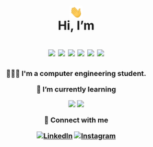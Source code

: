 <h1 align="center">

  <img style="width:30px; height:auto; -webkit-user-select:none; display:block; margin:auto; padding:env(safe-area-inset-top) env(safe-area-inset-right) env(safe-area-inset-bottom) env(safe-area-inset-left);" src="https://raw.githubusercontent.com/Potapy4/Potapy4/master/wave.gif"> Hi, I’m
  
  <img style="width:70px; height:auto;" src="https://i.giphy.com/media/MZum7m00qC1VIFPbgP/giphy.webp">  
  <img style="width:70px; height:auto;" src="https://i.giphy.com/media/iC9j5M86lEd3a41HAB/giphy.webp">
  <img style="width:70px; height:auto;" src="https://i.giphy.com/media/MZum7m00qC1VIFPbgP/giphy.webp">
  <img style="width:70px; height:auto;" src="https://i.giphy.com/media/3mzURDAt4pSTn6yAvN/giphy.webp">
  <img style="width:70px; height:auto;" src="https://i.giphy.com/media/MZum7m00qC1VIFPbgP/giphy.webp">
  <img style="width:70px; height:auto;" src="https://i.giphy.com/media/iKN4VJk9e7tt9zRH1b/giphy.webp">
  
</h1>



<h3 align="center">
  
  👨🏻‍💻 I'm a computer engineering student.
  
  🌱 I’m currently learning
  
  
  
<p align="center">

  <img style="width:70px; height:auto;" src="https://upload.wikimedia.org/wikipedia/commons/thumb/7/79/Flutter_logo.svg/2048px-Flutter_logo.svg.png">
  
  <img style="width:80px; height:auto;" src="https://i.giphy.com/media/Ri2TUcKlaOcaDBxFpY/giphy.webp">
  
</p>

  
  🤝 Connect with me

  [![LinkedIn](https://img.shields.io/badge/linkedin-%230077B5.svg?style=for-the-badge&logo=linkedin&logoColor=white)](https://www.linkedin.com/in/atakanoguzlar/)
  [![Instagram](https://img.shields.io/badge/Instagram-%23E4405F.svg?style=for-the-badge&logo=Instagram&logoColor=white)](https://www.instagram.com/atakanoguzlar/)

  
</h3>



<!---

- 👨🏻‍💻 I'm a computer engineering student.
- 🌱 I’m currently learning React Native.
- 👀 I’m interested in ...

- 🌱 I’m currently learning ...
- 💞️ I’m looking to collaborate on ...
- 📫 How to reach me ...

--->

